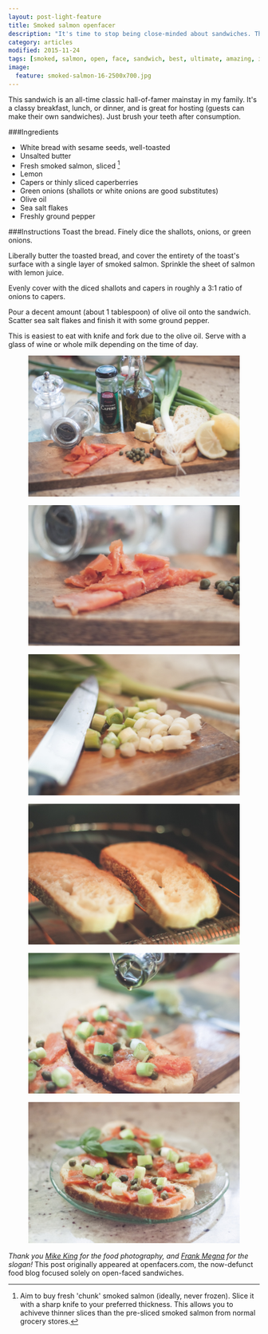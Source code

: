 ```yaml
---
layout: post-light-feature
title: Smoked salmon openfacer
description: "It's time to stop being close-minded about sandwiches. This is the best."
category: articles
modified: 2015-11-24
tags: [smoked, salmon, open, face, sandwich, best, ultimate, amazing, incredible, awe, inspiring, feed, feeding, food]
image:
  feature: smoked-salmon-16-2500x700.jpg
---
```


This sandwich is an all-time classic hall-of-famer mainstay in my family. It's a classy breakfast, lunch, or dinner, and is great for hosting (guests can make their own sandwiches). Just brush your teeth after consumption.

###Ingredients

* White bread with sesame seeds, well-toasted
* Unsalted butter
* Fresh smoked salmon, sliced [^1]
* Lemon
* Capers or thinly sliced caperberries
* Green onions (shallots or white onions are good substitutes)
* Olive oil
* Sea salt flakes
* Freshly ground pepper

###Instructions
Toast the bread. Finely dice the shallots, onions, or green onions.

Liberally butter the toasted bread, and cover the entirety of the toast's surface with a single layer of smoked salmon. Sprinkle the sheet of salmon with lemon juice.

Evenly cover with the diced shallots and capers in roughly a 3:1 ratio of onions to capers.

Pour a decent amount (about 1 tablespoon) of olive oil onto the sandwich. Scatter sea salt flakes and finish it with some ground pepper.

This is easiest to eat with knife and fork due to the olive oil. Serve with a glass of wine or whole milk depending on the time of day.

[^1]: Aim to buy fresh 'chunk' smoked salmon (ideally, never frozen). Slice it with a sharp knife to your preferred thickness. This allows you to achiveve thinner slices than the pre-sliced smoked salmon from normal grocery stores.

<figure>
	<img src="/images/smoked-salmon-9.jpg"></a>
</figure>

<figure>
	<img src="/images/smoked-salmon-1.jpg"></a>
</figure>

<figure>
	<img src="/images/smoked-salmon-7.jpg"></a>
</figure>

<figure>
	<img src="/images/smoked-salmon-8.jpg"></a>
</figure>

<figure>
	<img src="/images/smoked-salmon-15.jpg"></a>
</figure>

<figure>
	<img src="/images/smoked-salmon-16.jpg"></a>
</figure>

*Thank you [Mike King](http://michaelelliotking.com/) for the food photography, and [Frank Megna](http://cargocollective.com/frankmegna) for the slogan!* This post originally appeared at openfacers.com, the now-defunct food blog focused solely on open-faced sandwiches.



